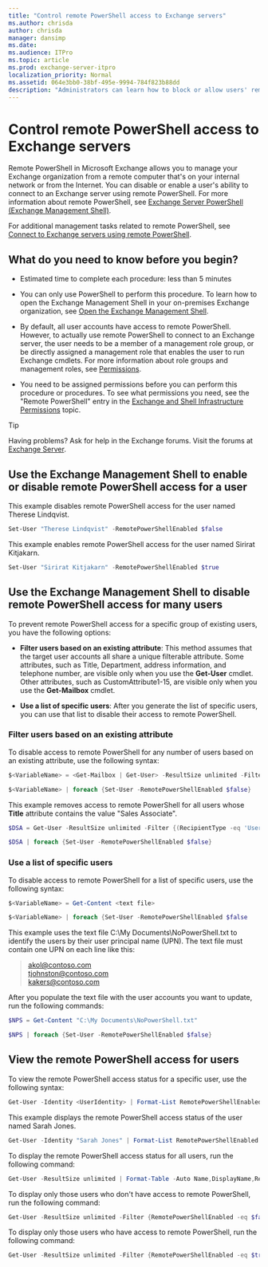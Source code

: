 ```yaml
---
title: "Control remote PowerShell access to Exchange servers"
ms.author: chrisda
author: chrisda
manager: dansimp
ms.date: 
ms.audience: ITPro
ms.topic: article
ms.prod: exchange-server-itpro
localization_priority: Normal
ms.assetid: 064e3bb0-38bf-495e-9994-784f823b88dd
description: "Administrators can learn how to block or allow users' remote PowerShell access to Exchange servers."
---
```


# Control remote PowerShell access to Exchange servers

Remote PowerShell in Microsoft Exchange allows you to manage your Exchange organization from a remote computer that's on your internal network or from the Internet. You can disable or enable a user's ability to connect to an Exchange server using remote PowerShell. For more information about remote PowerShell, see [Exchange Server PowerShell (Exchange Management Shell)](exchange-management-shell.md).

For additional management tasks related to remote PowerShell, see [Connect to Exchange servers using remote PowerShell](connect-to-exchange-servers-using-remote-powershell.md).

## What do you need to know before you begin?

- Estimated time to complete each procedure: less than 5 minutes

- You can only use PowerShell to perform this procedure. To learn how to open the Exchange Management Shell in your on-premises Exchange organization, see [Open the Exchange Management Shell](open-the-exchange-management-shell.md).

- By default, all user accounts have access to remote PowerShell. However, to actually use remote PowerShell to connect to an Exchange server, the user needs to be a member of a management role group, or be directly assigned a management role that enables the user to run Exchange cmdlets. For more information about role groups and management roles, see [Permissions](https://technet.microsoft.com/library/d8dd605e-0af1-4e18-9ce6-e51d04e161ba.aspx).

- You need to be assigned permissions before you can perform this procedure or procedures. To see what permissions you need, see the "Remote PowerShell" entry in the [Exchange and Shell Infrastructure Permissions](https://technet.microsoft.com/library/3646a4e8-36b2-41fb-89a4-79b0963fcb11.aspx) topic.

> [!TIP]
> Having problems? Ask for help in the Exchange forums. Visit the forums at [Exchange Server](https://go.microsoft.com/fwlink/p/?linkId=60612).

## Use the Exchange Management Shell to enable or disable remote PowerShell access for a user

This example disables remote PowerShell access for the user named Therese Lindqvist.

```PowerShell
Set-User "Therese Lindqvist" -RemotePowerShellEnabled $false
```

This example enables remote PowerShell access for the user named Sirirat Kitjakarn.

```PowerShell
Set-User "Sirirat Kitjakarn" -RemotePowerShellEnabled $true
```

## Use the Exchange Management Shell to disable remote PowerShell access for many users

To prevent remote PowerShell access for a specific group of existing users, you have the following options:

- **Filter users based on an existing attribute**: This method assumes that the target user accounts all share a unique filterable attribute. Some attributes, such as Title, Department, address information, and telephone number, are visible only when you use the **Get-User** cmdlet. Other attributes, such as CustomAttribute1-15, are visible only when you use the **Get-Mailbox** cmdlet.

- **Use a list of specific users**: After you generate the list of specific users, you can use that list to disable their access to remote PowerShell.

### Filter users based on an existing attribute

To disable access to remote PowerShell for any number of users based on an existing attribute, use the following syntax:

```PowerShell
$<VariableName> = <Get-Mailbox | Get-User> -ResultSize unlimited -Filter <Filter>
```

```PowerShell
$<VariableName> | foreach {Set-User -RemotePowerShellEnabled $false}
```

This example removes access to remote PowerShell for all users whose **Title** attribute contains the value "Sales Associate".

```PowerShell
$DSA = Get-User -ResultSize unlimited -Filter {(RecipientType -eq 'UserMailbox') -and (Title -like '*Sales Associate*')}
```

```PowerShell
$DSA | foreach {Set-User -RemotePowerShellEnabled $false}
```

### Use a list of specific users

To disable access to remote PowerShell for a list of specific users, use the following syntax:

```PowerShell
$<VariableName> = Get-Content <text file>
```

```PowerShell
$<VariableName> | foreach {Set-User -RemotePowerShellEnabled $false
```

This example uses the text file C:\My Documents\NoPowerShell.txt to identify the users by their user principal name (UPN). The text file must contain one UPN on each line like this:

> akol@contoso.com <br/> tjohnston@contoso.com <br/> kakers@contoso.com

After you populate the text file with the user accounts you want to update, run the following commands:

```PowerShell
$NPS = Get-Content "C:\My Documents\NoPowerShell.txt"
```

```PowerShell
$NPS | foreach {Set-User -RemotePowerShellEnabled $false}
```

## View the remote PowerShell access for users

To view the remote PowerShell access status for a specific user, use the following syntax:

```PowerShell
Get-User -Identity <UserIdentity> | Format-List RemotePowerShellEnabled
```

This example displays the remote PowerShell access status of the user named Sarah Jones.

```PowerShell
Get-User -Identity "Sarah Jones" | Format-List RemotePowerShellEnabled
```

To display the remote PowerShell access status for all users, run the following command:

```PowerShell
Get-User -ResultSize unlimited | Format-Table -Auto Name,DisplayName,RemotePowerShellEnabled
```

To display only those users who don't have access to remote PowerShell, run the following command:

```PowerShell
Get-User -ResultSize unlimited -Filter {RemotePowerShellEnabled -eq $false}
```

To display only those users who have access to remote PowerShell, run the following command:

```PowerShell
Get-User -ResultSize unlimited -Filter {RemotePowerShellEnabled -eq $true}
```
